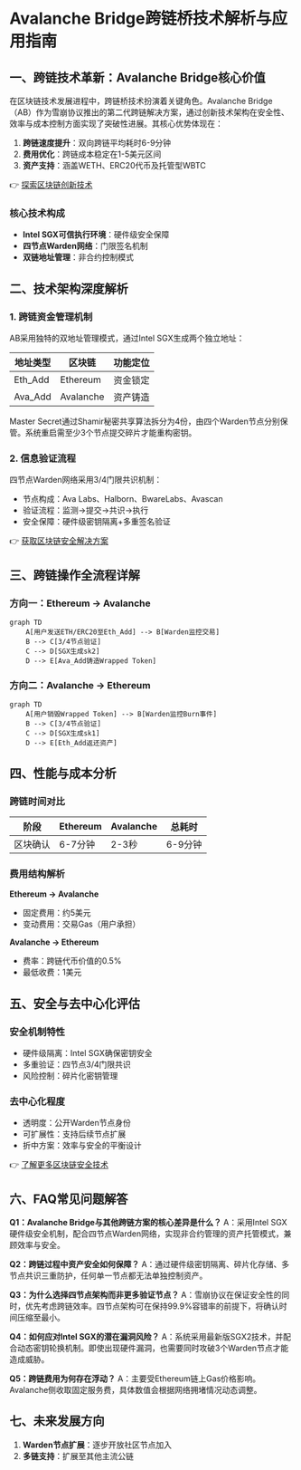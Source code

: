 # Avalanche Bridge跨链桥技术解析与应用指南

## 一、跨链技术革新：Avalanche Bridge核心价值

在区块链技术发展进程中，跨链桥技术扮演着关键角色。Avalanche Bridge（AB）作为雪崩协议推出的第二代跨链解决方案，通过创新技术架构在安全性、效率与成本控制方面实现了突破性进展。其核心优势体现在：

1. **跨链速度提升**：双向跨链平均耗时6-9分钟
2. **费用优化**：跨链成本稳定在1-5美元区间
3. **资产支持**：涵盖WETH、ERC20代币及托管型WBTC

👉 [探索区块链创新技术](https://bit.ly/okx_welcome)

### 核心技术构成
- **Intel SGX可信执行环境**：硬件级安全保障
- **四节点Warden网络**：门限签名机制
- **双链地址管理**：非合约控制模式

## 二、技术架构深度解析

### 1. 跨链资金管理机制

AB采用独特的双地址管理模式，通过Intel SGX生成两个独立地址：

| 地址类型 | 区块链 | 功能定位 |
|---------|--------|---------|
| Eth_Add | Ethereum | 资金锁定 |
| Ava_Add | Avalanche | 资产铸造 |

Master Secret通过Shamir秘密共享算法拆分为4份，由四个Warden节点分别保管。系统重启需至少3个节点提交碎片才能重构密钥。

### 2. 信息验证流程

四节点Warden网络采用3/4门限共识机制：
- 节点构成：Ava Labs、Halborn、BwareLabs、Avascan
- 验证流程：监测→提交→共识→执行
- 安全保障：硬件级密钥隔离+多重签名验证

👉 [获取区块链安全解决方案](https://bit.ly/okx_welcome)

## 三、跨链操作全流程详解

### 方向一：Ethereum → Avalanche

```mermaid
graph TD
    A[用户发送ETH/ERC20至Eth_Add] --> B[Warden监控交易]
    B --> C[3/4节点验证]
    C --> D[SGX生成sk2]
    D --> E[Ava_Add铸造Wrapped Token]
```

### 方向二：Avalanche → Ethereum

```mermaid
graph TD
    A[用户销毁Wrapped Token] --> B[Warden监控Burn事件]
    B --> C[3/4节点验证]
    C --> D[SGX生成sk1]
    D --> E[Eth_Add返还资产]
```

## 四、性能与成本分析

### 跨链时间对比
| 阶段 | Ethereum | Avalanche | 总耗时 |
|------|----------|-----------|--------|
| 区块确认 | 6-7分钟 | 2-3秒 | 6-9分钟 |

### 费用结构解析
**Ethereum → Avalanche**
- 固定费用：约5美元
- 变动费用：交易Gas（用户承担）

**Avalanche → Ethereum**
- 费率：跨链代币价值的0.5%
- 最低收费：1美元

## 五、安全与去中心化评估

### 安全机制特性
- 硬件级隔离：Intel SGX确保密钥安全
- 多重验证：四节点3/4门限共识
- 风险控制：碎片化密钥管理

### 去中心化程度
- 透明度：公开Warden节点身份
- 可扩展性：支持后续节点扩展
- 折中方案：效率与安全的平衡设计

👉 [了解更多区块链安全技术](https://bit.ly/okx_welcome)

## 六、FAQ常见问题解答

**Q1：Avalanche Bridge与其他跨链方案的核心差异是什么？**
A：采用Intel SGX硬件级安全机制，配合四节点Warden网络，实现非合约管理的资产托管模式，兼顾效率与安全。

**Q2：跨链过程中资产安全如何保障？**
A：通过硬件级密钥隔离、碎片化存储、多节点共识三重防护，任何单一节点都无法单独控制资产。

**Q3：为什么选择四节点架构而非更多验证节点？**
A：雪崩协议在保证安全性的同时，优先考虑跨链效率。四节点架构可在保持99.9%容错率的前提下，将确认时间压缩至最小。

**Q4：如何应对Intel SGX的潜在漏洞风险？**
A：系统采用最新版SGX2技术，并配合动态密钥轮换机制。即使出现硬件漏洞，也需要同时攻破3个Warden节点才能造成威胁。

**Q5：跨链费用为何存在浮动？**
A：主要受Ethereum链上Gas价格影响。Avalanche侧收取固定服务费，具体数值会根据网络拥堵情况动态调整。

## 七、未来发展方向

1. **Warden节点扩展**：逐步开放社区节点加入
2. **多链支持**：扩展至其他主流公链